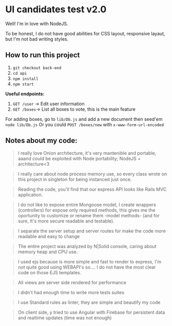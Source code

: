 # UI candidates test v2.0

Well! I'm in love with NodeJS.

To be honest, I do not have good abilities for CSS layout, responsive layaut, but I'm not bad writing styles.


## How to run this project

1. `git checkout back-end`
2. `cd api`
3. `npm install`
4. `npm start`

__Useful endpoints:__

1. `GET /user` -> Edit user information
2. `GET /boxes`-> List all boxes to vote, this is the main feature

For adding boxes, go to `lib/Db.js` and add a new document then seed'em `node lib/Db.js`
Or you could `POST /boxes/new` with `x-www-form-url-encoded`

## Notes about my code:

> I really love Onion architecture, it's very mantenible and portable, aaand could be exploited with Node portability; NodeJS + architecture<3

> I really care about node process memory use, so every class wrote on this project in singleton for being instanced just once. 

> Reading the code, you'll find that our express API looks like Rails MVC application.

> I do not like to expose entire Mongoose model, I create wrappers (controllers) for expose only required methods, this gives me the oportunity to customize or rename them -model methods- (and for sure, It's more secure readable and testable).

> I separate the server setup and server routes for make the code more readable and easy to change

> The entire project was analyzed by N|Solid console, caring about memory heap and CPU use.

> I used ejs because is more simple and fast to render to express, I'm not quite good using WEBAPI's so.... I do not have the 
most clear code on those EJS templates.

> All views are server side rendered for performance

> I didn't had enough time to write more tests suites

> I use Standard rules as linter, they are simple and beautify my code

> On client side, y tried to use Angular with Firebase  for persistent data and realtime updates (time was not enough)
